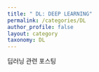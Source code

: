 ```yaml
---
title: " DL: DEEP LEARNING" 
permalink: /categories/DL
author_profile: false
layout: category
taxonomy: DL
---
```

  딥러닝 관련 포스팅
 

